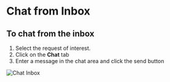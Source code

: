 # Chat from Inbox

## To chat from the inbox

1. Select the request of interest.
2. Click on the **Chat** tab
3. Enter a message in the chat area and click the send button

![Chat Inbox](/chat/chat-inbox.png)
